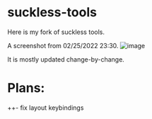 # suckless-tools

Here is my fork of suckless tools.

A screenshot from 02/25/2022 23:30.
![image](https://user-images.githubusercontent.com/96251537/155798019-2c105c33-612a-4a13-8120-04f5dcd09d09.png)

It is mostly updated change-by-change.

# Plans:


++- fix layout keybindings
